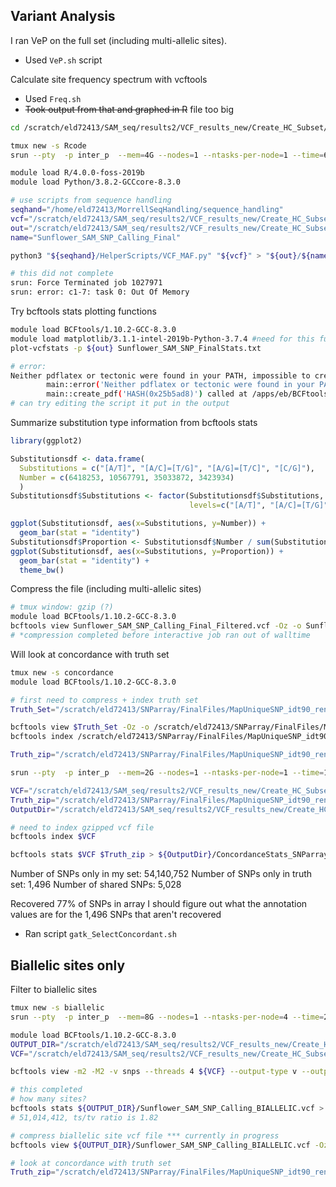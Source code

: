 ## Variant Analysis

I ran VeP on the full set (including multi-allelic sites). 
- Used `VeP.sh` script

Calculate site frequency spectrum with vcftools
- Used `Freq.sh`
- ~~Took output from that and graphed in R~~ file too big
```bash
cd /scratch/eld72413/SAM_seq/results2/VCF_results_new/Create_HC_Subset/New2/Filter6_011221

tmux new -s Rcode
srun --pty  -p inter_p  --mem=4G --nodes=1 --ntasks-per-node=1 --time=6:00:00 --job-name=qlogin /bin/bash -l #1027971

module load R/4.0.0-foss-2019b
module load Python/3.8.2-GCCcore-8.3.0

# use scripts from sequence handling
seqhand="/home/eld72413/MorrellSeqHandling/sequence_handling"
vcf="/scratch/eld72413/SAM_seq/results2/VCF_results_new/Create_HC_Subset/New2/Filter6_011221/Sunflower_SAM_SNP_Calling_Final_Filtered.vcf"
out="/scratch/eld72413/SAM_seq/results2/VCF_results_new/Create_HC_Subset/New2/Filter6_011221/Stats"
name="Sunflower_SAM_SNP_Calling_Final"

python3 "${seqhand}/HelperScripts/VCF_MAF.py" "${vcf}" > "${out}/${name}_MAF.txt"

# this did not complete
srun: Force Terminated job 1027971
srun: error: c1-7: task 0: Out Of Memory
```

Try bcftools stats plotting functions
```bash
module load BCFtools/1.10.2-GCC-8.3.0
module load matplotlib/3.1.1-intel-2019b-Python-3.7.4 #need for this function
plot-vcfstats -p ${out} Sunflower_SAM_SNP_FinalStats.txt

# error:
Neither pdflatex or tectonic were found in your PATH, impossible to create a PDF at /apps/eb/BCFtools/1.10.2-GCC-8.3.0/bin/plot-vcfstats line 111.
        main::error('Neither pdflatex or tectonic were found in your PATH, impossi...') called at /apps/eb/BCFtools/1.10.2-GCC-8.3.0/bin/plot-vcfstats line 1820
        main::create_pdf('HASH(0x25b5ad8)') called at /apps/eb/BCFtools/1.10.2-GCC-8.3.0/bin/plot-vcfstats line 72
# can try editing the script it put in the output
```

Summarize substitution type information from bcftools stats
```R
library(ggplot2)

Substitutionsdf <- data.frame(
  Substitutions = c("[A/T]", "[A/C]=[T/G]", "[A/G]=[T/C]", "[C/G]"),
  Number = c(6418253, 10567791, 35033872, 3423934)
  )
Substitutionsdf$Substitutions <- factor(Substitutionsdf$Substitutions, 
                                        levels=c("[A/T]", "[A/C]=[T/G]", "[A/G]=[T/C]", "[C/G]"))

ggplot(Substitutionsdf, aes(x=Substitutions, y=Number)) + 
  geom_bar(stat = "identity")
Substitutionsdf$Proportion <- Substitutionsdf$Number / sum(Substitutionsdf$Number)
ggplot(Substitutionsdf, aes(x=Substitutions, y=Proportion)) + 
  geom_bar(stat = "identity") +
  theme_bw()

```


Compress the file (including multi-allelic sites)
```bash
# tmux window: gzip (?)
module load BCFtools/1.10.2-GCC-8.3.0
bcftools view Sunflower_SAM_SNP_Calling_Final_Filtered.vcf -Oz -o Sunflower_SAM_SNP_Calling_Final_Filtered.vcf.gz
# *compression completed before interactive job ran out of walltime
```

Will look at concordance with truth set
```bash
tmux new -s concordance
module load BCFtools/1.10.2-GCC-8.3.0

# first need to compress + index truth set
Truth_Set="/scratch/eld72413/SNParray/FinalFiles/MapUniqueSNP_idt90_rename_rmContigs_sorted.vcf"

bcftools view $Truth_Set -Oz -o /scratch/eld72413/SNParray/FinalFiles/MapUniqueSNP_idt90_rename_rmContigs_sorted.vcf.gz
bcftools index /scratch/eld72413/SNParray/FinalFiles/MapUniqueSNP_idt90_rename_rmContigs_sorted.vcf.gz

Truth_zip="/scratch/eld72413/SNParray/FinalFiles/MapUniqueSNP_idt90_rename_rmContigs_sorted.vcf.gz"

srun --pty  -p inter_p  --mem=2G --nodes=1 --ntasks-per-node=1 --time=12:00:00 --job-name=qlogin /bin/bash -l

VCF="/scratch/eld72413/SAM_seq/results2/VCF_results_new/Create_HC_Subset/New2/Filter6_011221/Sunflower_SAM_SNP_Calling_Final_Filtered.vcf.gz"
Truth_zip="/scratch/eld72413/SNParray/FinalFiles/MapUniqueSNP_idt90_rename_rmContigs_sorted.vcf.gz"
OutputDir="/scratch/eld72413/SAM_seq/results2/VCF_results_new/Create_HC_Subset/New2/Filter6_011221/Stats"

# need to index gzipped vcf file
bcftools index $VCF

bcftools stats $VCF $Truth_zip > ${OutputDir}/ConcordanceStats_SNParray6524.txt
```

Number of SNPs only in my set: 54,140,752
Number of SNPs only in truth set: 1,496
Number of shared SNPs: 5,028

Recovered 77% of SNPs in array
I should figure out what the annotation values are for the 1,496 SNPs that aren't recovered
- Ran script `gatk_SelectConcordant.sh`

## Biallelic sites only

Filter to biallelic sites
```bash
tmux new -s biallelic
srun --pty  -p inter_p  --mem=8G --nodes=1 --ntasks-per-node=4 --time=24:00:00 --job-name=qlogin /bin/bash -l #1027883

module load BCFtools/1.10.2-GCC-8.3.0
OUTPUT_DIR="/scratch/eld72413/SAM_seq/results2/VCF_results_new/Create_HC_Subset/New2/Filter6_011221/Biallelic"
VCF="/scratch/eld72413/SAM_seq/results2/VCF_results_new/Create_HC_Subset/New2/Filter6_011221/Sunflower_SAM_SNP_Calling_Final_Filtered.vcf"

bcftools view -m2 -M2 -v snps --threads 4 ${VCF} --output-type v --output-file ${OUTPUT_DIR}/Sunflower_SAM_SNP_Calling_BIALLELIC.vcf

# this completed
# how many sites?
bcftools stats ${OUTPUT_DIR}/Sunflower_SAM_SNP_Calling_BIALLELIC.vcf > BiallelicSTATS.txt
# 51,014,412, ts/tv ratio is 1.82

# compress biallelic site vcf file *** currently in progress
bcftools view ${OUTPUT_DIR}/Sunflower_SAM_SNP_Calling_BIALLELIC.vcf -Oz -o ${OUTPUT_DIR}/Sunflower_SAM_SNP_Calling_BIALLELIC.vcf.gz

# look at concordance with truth set
Truth_zip="/scratch/eld72413/SNParray/FinalFiles/MapUniqueSNP_idt90_rename_rmContigs_sorted.vcf.gz"

```


